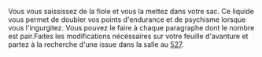 Vous vous saississez de la fiole et vous la mettez dans votre sac. Ce liquide vous permet de doubler vos points d'endurance et de psychisme lorsque vous l'ingurgitez. Vous pouvez le faire à chaque paragraphe dont le nombre est pair.Faites les modifications nécéssaires sur votre feuille d'avanture et partez à la recherche d'une issue dans la salle au [527](527).
